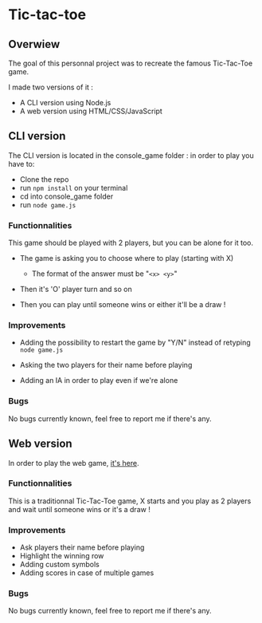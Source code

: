 # Tic-tac-toe

## Overwiew

The goal of this personnal project was to recreate the famous Tic-Tac-Toe game.

I made two versions of it :

- A CLI version using Node.js
- A web version using HTML/CSS/JavaScript

## CLI version

The CLI version is located in the console_game folder :
in order to play you have to:

- Clone the repo
- run `npm install` on your terminal
- cd into console_game folder
- run `node game.js`

### Functionnalities

This game should be played with 2 players, but you can be alone for it too.

- The game is asking you to choose where to play (starting with X)

  - The format of the answer must be "`<x> <y>`"

* Then it's 'O' player turn and so on

- Then you can play until someone wins or either it'll be a draw !

### Improvements

- Adding the possibility to restart the game by "Y/N" instead of retyping `node game.js`

- Asking the two players for their name before playing

- Adding an IA in order to play even if we're alone

### Bugs

No bugs currently known, feel free to report me if there's any.

## Web version

In order to play the web game, [it's here](https://link-url-here.org).

### Functionnalities

This is a traditionnal Tic-Tac-Toe game, X starts and you play as 2 players and wait until someone wins or it's a draw !

### Improvements

- Ask players their name before playing
- Highlight the winning row
- Adding custom symbols
- Adding scores in case of multiple games

### Bugs

No bugs currently known, feel free to report me if there's any.
